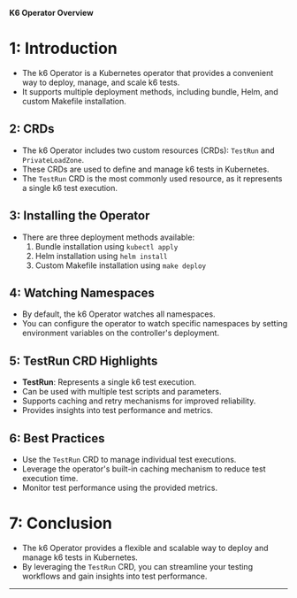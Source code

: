 **K6 Operator Overview**

1: Introduction
========================

* The k6 Operator is a Kubernetes operator that provides a convenient way to deploy, manage, and scale k6 tests.
* It supports multiple deployment methods, including bundle, Helm, and custom Makefile installation.

2: CRDs
------------

* The k6 Operator includes two custom resources (CRDs): `TestRun` and `PrivateLoadZone`.
* These CRDs are used to define and manage k6 tests in Kubernetes.
* The `TestRun` CRD is the most commonly used resource, as it represents a single k6 test execution.

3: Installing the Operator
--------------------------------

* There are three deployment methods available:
	1. Bundle installation using `kubectl apply`
	2. Helm installation using `helm install`
	3. Custom Makefile installation using `make deploy`

4: Watching Namespaces
-----------------------------

* By default, the k6 Operator watches all namespaces.
* You can configure the operator to watch specific namespaces by setting environment variables on the controller's deployment.

5: TestRun CRD Highlights
---------------------------

* **TestRun**: Represents a single k6 test execution.
* Can be used with multiple test scripts and parameters.
* Supports caching and retry mechanisms for improved reliability.
* Provides insights into test performance and metrics.

6: Best Practices
---------------------

* Use the `TestRun` CRD to manage individual test executions.
* Leverage the operator's built-in caching mechanism to reduce test execution time.
* Monitor test performance using the provided metrics.

7: Conclusion
==================

* The k6 Operator provides a flexible and scalable way to deploy and manage k6 tests in Kubernetes.
* By leveraging the `TestRun` CRD, you can streamline your testing workflows and gain insights into test performance.

---
